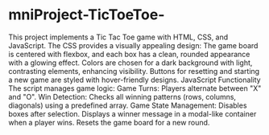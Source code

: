 # mniProject-TicToeToe-
This project implements a Tic Tac Toe game with HTML, CSS, and JavaScript.
The CSS provides a visually appealing design:
      The game board is centered with flexbox, and each box has a clean, rounded appearance with a glowing effect.
      Colors are chosen for a dark background with light, contrasting elements, enhancing visibility.
      Buttons for resetting and starting a new game are styled with hover-friendly designs.
JavaScript Functionality 
    The script manages game logic:
      Game Turns: Players alternate between "X" and "O".
      Win Detection: Checks all winning patterns (rows, columns, diagonals) using a predefined array.
      Game State Management:
          Disables boxes after selection.
          Displays a winner message in a modal-like container when a player wins.
          Resets the game board for a new round.
